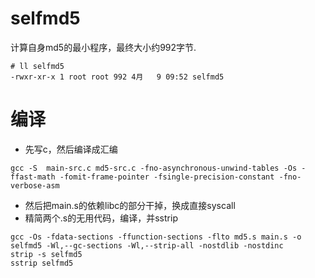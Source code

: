 # selfmd5
计算自身md5的最小程序，最终大小约992字节.
```
# ll selfmd5 
-rwxr-xr-x 1 root root 992 4月   9 09:52 selfmd5
```

# 编译
* 先写c，然后编译成汇编
```
gcc -S  main-src.c md5-src.c -fno-asynchronous-unwind-tables -Os -ffast-math -fomit-frame-pointer -fsingle-precision-constant -fno-verbose-asm
```
* 然后把main.s的依赖libc的部分干掉，换成直接syscall
* 精简两个.s的无用代码，编译，并sstrip
```
gcc -Os -fdata-sections -ffunction-sections -flto md5.s main.s -o selfmd5 -Wl,--gc-sections -Wl,--strip-all -nostdlib -nostdinc
strip -s selfmd5 
sstrip selfmd5
```
